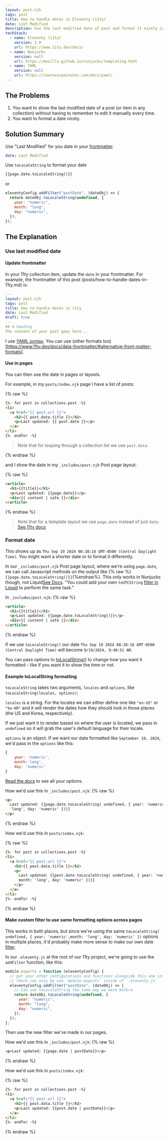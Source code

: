 ```yaml
---
layout: post.njk
tags: post
title: How to handle dates in Eleventy (11ty)
date: Last Modified
description: Use the last modified date of post and format it nicely in Eleventy.
techStack:
  - name: Eleventy (11ty)
    version: 2.0
    url: https://www.11ty.dev/docs/
  - name: Nunjucks
    version: null
    url: https://mozilla.github.io/nunjucks/templating.html
  - name: YAML
    version: null
    url: https://learnxinyminutes.com/docs/yaml/
---
```


## The Problems

1. You want to show the last modified date of a post (or item in any collection) without having to remember to edit it manually every time.
2. You want to format a date nicely.

## Solution Summary

Use "Last Modified" for you date in your [frontmatter](https://www.11ty.dev/docs/data-frontmatter/).

```yaml
date: Last Modified
```

Use `toLocaleString` to format your date

```html
{{page.date.toLocaleString()}}
```

or

```js
eleventyConfig.addFilter("postDate", (dateObj) => {
  return dateObj.toLocaleString(undefined, {
    year: "numeric",
    month: "long",
    day: "numeric",
  });
});
```

## The Explanation

### Use last modified date

#### Update frontmatter

In your 11ty collection item, update the `date` in your frontmatter. For example, the frontmatter of this post (posts/how-to-handle-dates-in-11ty.md) is:

```yaml
---
layout: post.njk
tags: post
title: How to handle dates in 11ty
date: Last Modified
draft: true
---
## A heading
The content of your post goes here...
```

I use [YAML syntax](https://learnxinyminutes.com/docs/yaml/). You can use (other formats too)[https://www.11ty.dev/docs/data-frontmatter/#alternative-front-matter-formats].

#### Use in pages

You can then use the date in pages or layouts.

For example, in my `posts/index.njk` page I have a list of posts:

{% raw %}

```html
{%- for post in collections.post -%}
<li>
  <a href="{{ post.url }}">
    <h2>{{ post.data.title }}</h2>
    <p>Last updated: {{ post.date }}</p>
  </a>
</li>
{%- endfor -%}
```

> Note that for looping through a collection list we use `post.data`.

{% endraw %}

and I show the date in my `_includes/post.njk` Post page layout:

{% raw %}

```html
<article>
  <h1>{{title}}</h1>
  <p>Last updated: {{page.date}}</p>
  <div>{{ content | safe }}</div>
</article>
```

{% endraw %}

> Note that for a template layout we use `page.date` instead of just `date`. [See 11ty docs](https://www.11ty.dev/docs/dates/#setting-a-content-date-in-front-matter)

### Format date

This shows up as `Thu Sep 19 2024 08:38:16 GMT-0500 (Central Daylight Time)`. You might want a shorter date or to format it differently.

In our `_includes/post.njk` Post page layout, where we're using `page.date`, we can call Javascript methods on the output like {% raw %}`{{page.date.toLocaleString()}}`{%endraw%}. This only works in Nunjucks though, not Liquid[See Docs](https://www.11ty.dev/docs/dates/#example). "You could add your own `toUTCString` [filter in Liquid](https://www.11ty.dev/docs/filters/) to perform the same task."

In `_includes/post.njk`:
{% raw %}

```html
<article>
  <h1>{{title}}</h1>
  <p>Last updated: {{page.date.toLocaleString()}}</p>
  <div>{{ content | safe }}</div>
</article>
```

{% endraw %}

If we use `toLocaleString()` our date `Thu Sep 19 2024 08:38:16 GMT-0500 (Central Daylight Time)` will become `9/19/2024, 9:40:51 AM`.

You can pass options to [toLocalString()](https://developer.mozilla.org/en-US/docs/Web/JavaScript/Reference/Global_Objects/Date/toLocaleString) to change how you want it formatted - like if you want it to show the time or not.

#### Example toLocalString formatting

`toLocaleString` takes two arguments, `locales` and `options`, like `toLocaleString(locales, options)`;

`locales` is a string. For the locales we can either define one like `"en-US"` or `"ko-KR"` and it will render the dates how they should look in those places (the US and Korea, respectively).

If we just want it to render based on where the user is located, we pass in `undefined` so it will grab the user's default language for their locale.

`options` is an object. If we want our date formatted like `September 19, 2024`, we'd pass in the `options` like this:

```js
{
    year: 'numeric',
    month:'long',
    day: 'numeric'
}
```

[Read the docs](https://developer.mozilla.org/en-US/docs/Web/JavaScript/Reference/Global_Objects/Intl/NumberFormat/NumberFormat#options) to see all your options.

How we'd use this in `_includes/post.njk`:
{% raw %}

```html
<p>
  Last updated: {{page.date.toLocaleString( undefined, { year: 'numeric', month:
  'long', day: 'numeric' })}}
</p>
```

{% endraw %}

How we'd use this in `posts/index.njk`:

{% raw %}

```html
{%- for post in collections.post -%}
<li>
  <a href="{{ post.url }}">
    <h2>{{ post.data.title }}</h2>
    <p>
      Last updated: {{post.date.toLocaleString( undefined, { year: 'numeric',
      month: 'long', day: 'numeric' })}}
    </p>
  </a>
</li>
{%- endfor -%}
```

{% endraw %}

#### Make custom filter to use same formatting options across pages

This works in both places, but since we're using the same `toLocaleString( undefined, { year: 'numeric',month: 'long', day: 'numeric' })` options in multiple places, it'd probably make more sense to make our own date [filter](https://www.11ty.dev/docs/filters/).

In our `.eleventy.js` at the root of our 11ty project, we're going to use the `addFilter` function, like this:

```js
module.exports = function (eleventyConfig) {
  // put your other configurations and functions alongside this one inside of `module.exports`
  // there can only be one `module.exports` inside of `.eleventy.js`
  eleventyConfig.addFilter("postDate", (dateObj) => {
    // Can use toLocaleString the same way we were before
    return dateObj.toLocaleString(undefined, {
      year: "numeric",
      month: "long",
      day: "numeric",
    });
  });
};
```

Then use the new filter we've made in our pages.

How we'd use this in `_includes/post.njk`:
{% raw %}

```html
<p>Last updated: {{page.date | postDate}}</p>
```

{% endraw %}

How we'd use this in `posts/index.njk`:

{% raw %}

```html
{%- for post in collections.post -%}
<li>
  <a href="{{ post.url }}">
    <h2>{{ post.data.title }}</h2>
    <p>Last updated: {{post.date | postDate}}</p>
  </a>
</li>
{%- endfor -%}
```

{% endraw %}
